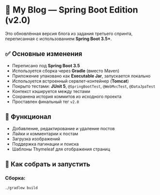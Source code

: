 # 📝 My Blog — Spring Boot Edition (v2.0)

Это обновлённая версия блога из задания третьего спринта, переписанная с использованием **Spring Boot 3.5+**.

## ✅ Основные изменения

- Переписано под **Spring Boot 3.5**
- Используется сборка через **Gradle** (вместо Maven)
- Приложение упаковано как **Executable Jar**, запускается локально
- Используется встроенный сервлет-контейнер (**Tomcat**)
- Покрыто тестами: **JUnit 5**, `@SpringBootTest`, `@WebMvcTest`, `@DataJpaTest`
- Контекст кэшируется между тестами
- Сохранена история коммитов из исходного проекта
- Проставлен финальный тег `v2.0`

## 🔧 Функционал

- Добавление, редактирование и удаление постов
- Лайки и комментарии к постам
- Загрузка изображений
- Поддержка пагинации и поиска
- Шаблоны Thymeleaf для отображения страниц

## 🚀 Как собрать и запустить

### Сборка:
```bash
./gradlew build
